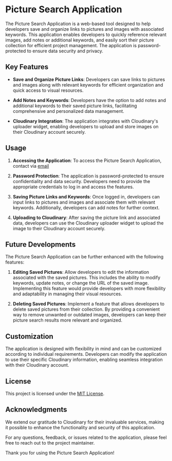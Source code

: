 # Picture Search Application

The Picture Search Application is a web-based tool designed to help developers save and organize links to pictures and images with associated keywords. This application enables developers to quickly reference relevant images, add notes or additional keywords, and easily sort their picture collection for efficient project management. The application is password-protected to ensure data security and privacy.

## Key Features

- **Save and Organize Picture Links**: Developers can save links to pictures and images along with relevant keywords for efficient organization and quick access to visual resources.

- **Add Notes and Keywords**: Developers have the option to add notes and additional keywords to their saved picture links, facilitating comprehensive and personalized data management.

- **Cloudinary Integration**: The application integrates with Cloudinary's uploader widget, enabling developers to upload and store images on their Cloudinary account securely.

## Usage

1. **Accessing the Application**: To access the Picture Search Application, contact via [email](mailto:merel.burleigh@gmail.com)

2. **Password Protection**: The application is password-protected to ensure confidentiality and data security. Developers need to provide the appropriate credentials to log in and access the features.

3. **Saving Picture Links and Keywords**: Once logged in, developers can input links to pictures and images and associate them with relevant keywords. Additionally, developers can add notes for further context.

4. **Uploading to Cloudinary**: After saving the picture link and associated data, developers can use the Cloudinary uploader widget to upload the image to their Cloudinary account securely.

## Future Developments

The Picture Search Application can be further enhanced with the following features:

1. **Editing Saved Pictures**: Allow developers to edit the information associated with the saved pictures. This includes the ability to modify keywords, update notes, or change the URL of the saved image. Implementing this feature would provide developers with more flexibility and adaptability in managing their visual resources.

2. **Deleting Saved Pictures**: Implement a feature that allows developers to delete saved pictures from their collection. By providing a convenient way to remove unwanted or outdated images, developers can keep their picture search results more relevant and organized.

## Customization

The application is designed with flexibility in mind and can be customized according to individual requirements. Developers can modify the application to use their specific Cloudinary information, enabling seamless integration with their Cloudinary account.

## License

This project is licensed under the [MIT License](LICENSE).

## Acknowledgments

We extend our gratitude to Cloudinary for their invaluable services, making it possible to enhance the functionality and security of this application.

For any questions, feedback, or issues related to the application, please feel free to reach out to the project maintainer.

Thank you for using the Picture Search Application!